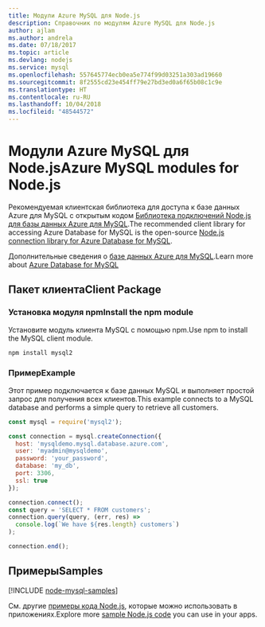```yaml
---
title: Модули Azure MySQL для Node.js
description: Справочник по модулям Azure MySQL для Node.js
author: ajlam
ms.author: andrela
ms.date: 07/18/2017
ms.topic: article
ms.devlang: nodejs
ms.service: mysql
ms.openlocfilehash: 557645774ecb0ea5e774f99d03251a303ad19660
ms.sourcegitcommit: 8f2555cd23e454ff79e27bd3ed0a6f65b08c1c9e
ms.translationtype: HT
ms.contentlocale: ru-RU
ms.lasthandoff: 10/04/2018
ms.locfileid: "48544572"
---
```

# <a name="azure-mysql-modules-for-nodejs"></a><span data-ttu-id="594ea-103">Модули Azure MySQL для Node.js</span><span class="sxs-lookup"><span data-stu-id="594ea-103">Azure MySQL modules for Node.js</span></span>

<span data-ttu-id="594ea-104">Рекомендуемая клиентская библиотека для доступа к базе данных Azure для MySQL с открытым кодом [Библиотека подключений Node.js для базы данных Azure для MySQL](https://github.com/sidorares/node-mysql2).</span><span class="sxs-lookup"><span data-stu-id="594ea-104">The recommended client library for accessing Azure Database for MySQL is the open-source [Node.js connection library for Azure Database for MySQL](https://github.com/sidorares/node-mysql2).</span></span> 

<span data-ttu-id="594ea-105">Дополнительные сведения о [базе данных Azure для MySQL](https://docs.microsoft.com/azure/MySQL/).</span><span class="sxs-lookup"><span data-stu-id="594ea-105">Learn more about [Azure Database for MySQL](https://docs.microsoft.com/azure/MySQL/)</span></span>

## <a name="client-package"></a><span data-ttu-id="594ea-106">Пакет клиента</span><span class="sxs-lookup"><span data-stu-id="594ea-106">Client Package</span></span>

### <a name="install-the-npm-module"></a><span data-ttu-id="594ea-107">Установка модуля npm</span><span class="sxs-lookup"><span data-stu-id="594ea-107">Install the npm module</span></span>

<span data-ttu-id="594ea-108">Установите модуль клиента MySQL с помощью npm.</span><span class="sxs-lookup"><span data-stu-id="594ea-108">Use npm to install the MySQL client module.</span></span>

```bash
npm install mysql2
```   

### <a name="example"></a><span data-ttu-id="594ea-109">Пример</span><span class="sxs-lookup"><span data-stu-id="594ea-109">Example</span></span>

<span data-ttu-id="594ea-110">Этот пример подключается к базе данных MySQL и выполняет простой запрос для получения всех клиентов.</span><span class="sxs-lookup"><span data-stu-id="594ea-110">This example connects to a MySQL database and performs a simple query to retrieve all customers.</span></span>

```javascript
const mysql = require('mysql2');

const connection = mysql.createConnection({
  host: 'mysqldemo.mysql.database.azure.com',
  user: 'myadmin@mysqldemo',
  password: 'your_password',
  database: 'my_db',
  port: 3306,
  ssl: true
});

connection.connect();
const query = 'SELECT * FROM customers';
connection.query(query, (err, res) =>
  console.log(`We have ${res.length} customers`)
);

connection.end();
```

## <a name="samples"></a><span data-ttu-id="594ea-111">Примеры</span><span class="sxs-lookup"><span data-stu-id="594ea-111">Samples</span></span>

[!INCLUDE [node-mysql-samples](../docs-ref-conceptual/includes/mysql-samples.md)]

<span data-ttu-id="594ea-112">См. другие [примеры кода Node.js](https://azure.microsoft.com/resources/samples/?platform=nodejs), которые можно использовать в приложениях.</span><span class="sxs-lookup"><span data-stu-id="594ea-112">Explore more [sample Node.js code](https://azure.microsoft.com/resources/samples/?platform=nodejs) you can use in your apps.</span></span>
